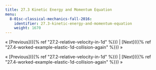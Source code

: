```yaml
---
title: 27.3 Kinetic Energy and Momentum Equation
menu:
  8-01sc-classical-mechanics-fall-2016:
    identifier: 27.3-kinetic-energy-and-momentum-equation
    weight: 1670
---
```

« [Previous]({{% ref "27.2-relative-velocity-in-1d" %}}) | [Next]({{% ref "27.4-worked-example-elastic-1d-collision-again" %}}) »

« [Previous]({{% ref "27.2-relative-velocity-in-1d" %}}) | [Next]({{% ref "27.4-worked-example-elastic-1d-collision-again" %}}) »
